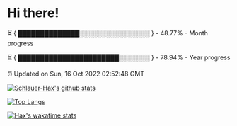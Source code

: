 # Hi there!

⏳ { ██████████████░░░░░░░░░░░░░░░░ } - 48.77% - Month progress

⏳ { ███████████████████████░░░░░░░ } - 78.94% - Year progress

⏰ Updated on Sun, 16 Oct 2022 02:52:48 GMT


[![Schlauer-Hax's github stats](https://github-readme-stats.vercel.app/api?username=Schlauer-Hax&show_icons=true&theme=dark&count_private=true)](https://github.com/Schlauer-Hax)


[![Top Langs](https://github-readme-stats.vercel.app/api/top-langs/?username=Schlauer-Hax&layout=compact&theme=dark)](https://github.com/Schlauer-Hax?tab=repositories)


[![Hax's wakatime stats](https://github-readme-stats.vercel.app/api/wakatime?username=Hax&theme=dark)](https://wakatime.com/@Hax)

